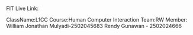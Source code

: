 FIT
Live Link:

<p>ClassName:L1CC
Course:Human Computer Interaction
Team:RW
Member:
  William Jonathan Mulyadi-2502045683
  Rendy Gunawan - 2502024666
 
  
